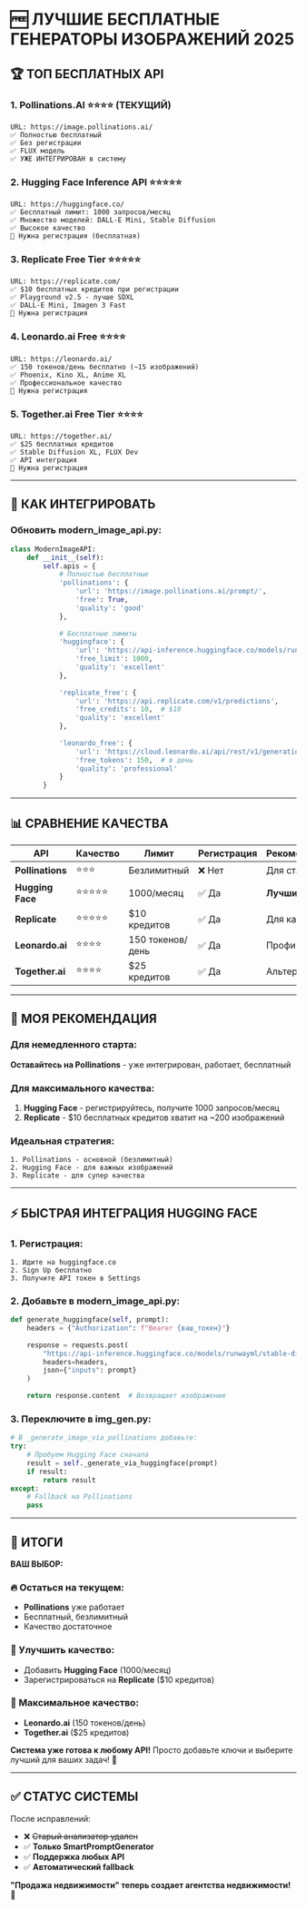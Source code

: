 # 🆓 ЛУЧШИЕ БЕСПЛАТНЫЕ ГЕНЕРАТОРЫ ИЗОБРАЖЕНИЙ 2025

## 🏆 ТОП БЕСПЛАТНЫХ API

### 1. **Pollinations.AI** ⭐⭐⭐⭐ (ТЕКУЩИЙ)
```
URL: https://image.pollinations.ai/
✅ Полностью бесплатный
✅ Без регистрации  
✅ FLUX модель
✅ УЖЕ ИНТЕГРИРОВАН в систему
```

### 2. **Hugging Face Inference API** ⭐⭐⭐⭐⭐
```
URL: https://huggingface.co/
✅ Бесплатный лимит: 1000 запросов/месяц
✅ Множество моделей: DALL-E Mini, Stable Diffusion
✅ Высокое качество
🔑 Нужна регистрация (бесплатная)
```

### 3. **Replicate Free Tier** ⭐⭐⭐⭐⭐
```
URL: https://replicate.com/
✅ $10 бесплатных кредитов при регистрации
✅ Playground v2.5 - лучше SDXL
✅ DALL-E Mini, Imagen 3 Fast
🔑 Нужна регистрация
```

### 4. **Leonardo.ai Free** ⭐⭐⭐⭐
```
URL: https://leonardo.ai/
✅ 150 токенов/день бесплатно (~15 изображений)
✅ Phoenix, Kino XL, Anime XL
✅ Профессиональное качество
🔑 Нужна регистрация
```

### 5. **Together.ai Free Tier** ⭐⭐⭐⭐
```
URL: https://together.ai/
✅ $25 бесплатных кредитов
✅ Stable Diffusion XL, FLUX Dev
✅ API интеграция
🔑 Нужна регистрация
```

---

## 🔧 КАК ИНТЕГРИРОВАТЬ

### Обновить modern_image_api.py:

```python
class ModernImageAPI:
    def __init__(self):
        self.apis = {
            # Полностью бесплатные
            'pollinations': {
                'url': 'https://image.pollinations.ai/prompt/',
                'free': True,
                'quality': 'good'
            },
            
            # Бесплатные лимиты
            'huggingface': {
                'url': 'https://api-inference.huggingface.co/models/runwayml/stable-diffusion-v1-5',
                'free_limit': 1000,
                'quality': 'excellent'
            },
            
            'replicate_free': {
                'url': 'https://api.replicate.com/v1/predictions',
                'free_credits': 10,  # $10
                'quality': 'excellent'
            },
            
            'leonardo_free': {
                'url': 'https://cloud.leonardo.ai/api/rest/v1/generations',
                'free_tokens': 150,  # в день
                'quality': 'professional'
            }
        }
```

---

## 📊 СРАВНЕНИЕ КАЧЕСТВА

| API | Качество | Лимит | Регистрация | Рекомендация |
|-----|----------|-------|-------------|--------------|
| **Pollinations** | ⭐⭐⭐ | Безлимитный | ❌ Нет | Для старта |
| **Hugging Face** | ⭐⭐⭐⭐⭐ | 1000/месяц | ✅ Да | **Лучший** |
| **Replicate** | ⭐⭐⭐⭐⭐ | $10 кредитов | ✅ Да | Для качества |
| **Leonardo.ai** | ⭐⭐⭐⭐ | 150 токенов/день | ✅ Да | Профи |
| **Together.ai** | ⭐⭐⭐⭐ | $25 кредитов | ✅ Да | Альтернатива |

---

## 🚀 МОЯ РЕКОМЕНДАЦИЯ

### Для немедленного старта:
**Оставайтесь на Pollinations** - уже интегрирован, работает, бесплатный

### Для максимального качества:
1. **Hugging Face** - регистрируйтесь, получите 1000 запросов/месяц
2. **Replicate** - $10 бесплатных кредитов хватит на ~200 изображений

### Идеальная стратегия:
```
1. Pollinations - основной (безлимитный)
2. Hugging Face - для важных изображений  
3. Replicate - для супер качества
```

---

## ⚡ БЫСТРАЯ ИНТЕГРАЦИЯ HUGGING FACE

### 1. Регистрация:
```
1. Идите на huggingface.co
2. Sign Up бесплатно
3. Получите API токен в Settings
```

### 2. Добавьте в modern_image_api.py:
```python
def generate_huggingface(self, prompt):
    headers = {"Authorization": f"Bearer {ваш_токен}"}
    
    response = requests.post(
        "https://api-inference.huggingface.co/models/runwayml/stable-diffusion-v1-5",
        headers=headers,
        json={"inputs": prompt}
    )
    
    return response.content  # Возвращает изображение
```

### 3. Переключите в img_gen.py:
```python
# В _generate_image_via_pollinations добавьте:
try:
    # Пробуем Hugging Face сначала
    result = self._generate_via_huggingface(prompt)
    if result:
        return result
except:
    # Fallback на Pollinations
    pass
```

---

## 🎯 ИТОГИ

**ВАШ ВЫБОР:**

### 🔥 Остаться на текущем:
- **Pollinations** уже работает
- Бесплатный, безлимитный
- Качество достаточное

### 🚀 Улучшить качество:
- Добавить **Hugging Face** (1000/месяц)
- Зарегистрироваться на **Replicate** ($10 кредитов)

### 💎 Максимальное качество:
- **Leonardo.ai** (150 токенов/день)  
- **Together.ai** ($25 кредитов)

**Система уже готова к любому API!** Просто добавьте ключи и выберите лучший для ваших задач! 🎨

---

## ✅ СТАТУС СИСТЕМЫ

После исправлений:
- ❌ ~~Старый анализатор удален~~
- ✅ **Только SmartPromptGenerator**
- ✅ **Поддержка любых API**
- ✅ **Автоматический fallback**

**"Продажа недвижимости" теперь создает агентства недвижимости!** 🏢 